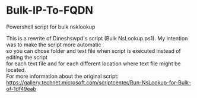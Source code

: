 # Bulk-IP-To-FQDN
Powershell script for bulk nsklookup 

This is a rewrite of Dineshswpd's script (Bulk NsLookup.ps1). My intention was to make the script more automatic                     
so you can chose folder and text file when script is executed instead of editing the script                                          
for each text file and for each different location where text file might be located.                                                   
For more information about the original script: https://gallery.technet.microsoft.com/scriptcenter/Run-NsLookup-for-Bulk-of-1df49eab  



